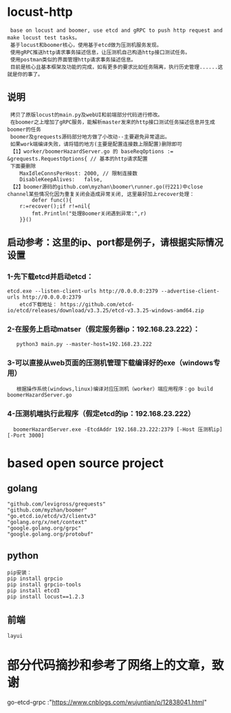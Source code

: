 # locust-http
     base on locust and boomer, use etcd and gRPC to push http request and make locust test tasks。
     基于locust和boomer核心，使用基于etcd做为压测机服务发现。
     使用gRPC推送http请求事务描述信息，让压测机自己构造http接口测试任务。
     使用postman类似的界面管理http请求事务描述信息。
     目前是核心且基本框架及功能的完成，如有更多的要求比如任务隔离，执行历史管理......这就是你的事了。

## 说明
     拷贝了原版locust的main.py及webUI和前端部分代码进行修改。
     在boomer之上增加了gRPC服务，能解析master发来的http接口测试任务描述信息并生成boomer的任务
     boomer及grequests源码部分地方做了小改动--主要避免异常退出。
     如果work端编译失败，请将错的地方(主要是配置连接数上限配置)删除即可
     【1】worker/boomerHazardServer.go 的 baseReqOptions := &grequests.RequestOptions{ // 基本的http请求配置
     下面要删除
		MaxIdleConnsPerHost: 2000, // 限制连接数
		DisableKeepAlives:   false,
     【2】boomer源码的github.com\myzhan\boomer\runner.go(行221)中close channel某些情况化因为重复关闭会造成异常关闭, 这里最好加上recover处理：
     		defer func(){
		r:=recover();if r!=nil{
			fmt.Println("处理Boomer关闭遇到异常:",r)
		}}()
         
## 启动参考：这里的ip、port都是例子，请根据实际情况设置
  ### 1-先下载etcd并启动etcd：
  	etcd.exe --listen-client-urls http://0.0.0.0:2379 --advertise-client-urls http://0.0.0.0:2379
       	etcd下载地址： https://github.com/etcd-io/etcd/releases/download/v3.3.25/etcd-v3.3.25-windows-amd64.zip  
  ### 2-在服务上启动matser（假定服务器ip：192.168.23.222）：
       python3 main.py --master-host=192.168.23.222
  ### 3-可以直接从web页面的压测机管理下载编译好的exe（windows专用）
       根据操作系统(windows,linux)编译对应压测机（worker）端应用程序：go build boomerHazardServer.go
  ### 4-压测机端执行此程序（假定etcd的ip：192.168.23.222）
      boomerHazardServer.exe -EtcdAddr 192.168.23.222:2379 [-Host 压测机ip] [-Port 3000]
    
# based open source project
  ## golang
    "github.com/levigross/grequests"
    "github.com/myzhan/boomer"
    "go.etcd.io/etcd/v3/clientv3"
    "golang.org/x/net/context"
    "google.golang.org/grpc"
    "google.golang.org/protobuf"
  ## python
    pip安装：
    pip install grpcio
    pip install grpcio-tools
    pip install etcd3
    pip install locust==1.2.3
  ## 前端
    layui
# 部分代码摘抄和参考了网络上的文章，致谢
   go-etcd-grpc :"https://www.cnblogs.com/wujuntian/p/12838041.html"
